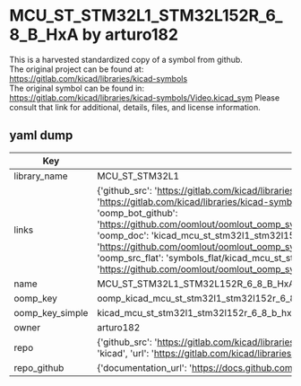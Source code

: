 # MCU_ST_STM32L1_STM32L152R_6_8_B_HxA by arturo182  
This is a harvested standardized copy of a symbol from github.  
The original project can be found at:  
https://gitlab.com/kicad/libraries/kicad-symbols  
The original symbol can be found in:
https://gitlab.com/kicad/libraries/kicad-symbols/Video.kicad_sym
Please consult that link for additional, details, files, and license information.  
## yaml dump  
| Key | Value |  
| --- | --- |  
| library_name | MCU_ST_STM32L1 |  
| links | {'github_src': 'https://gitlab.com/kicad/libraries/kicad-symbols/Video.kicad_sym', 'github_src_repo': 'https://gitlab.com/kicad/libraries/kicad-symbols', 'oomp_bot': 'kicad_mcu_st_stm32l1_stm32l152r_6_8_b_hxa/working', 'oomp_bot_github': 'https://github.com/oomlout/oomlout_oomp_symbol_bot/tree/main/kicad_mcu_st_stm32l1_stm32l152r_6_8_b_hxa/working', 'oomp_doc': 'kicad_mcu_st_stm32l1_stm32l152r_6_8_b_hxa/working', 'oomp_doc_github': 'https://github.com/oomlout/oomlout_oomp_symbol_doc/tree/main/kicad_mcu_st_stm32l1_stm32l152r_6_8_b_hxa/working', 'oomp_src_flat': 'symbols_flat/kicad_mcu_st_stm32l1_stm32l152r_6_8_b_hxa/working', 'oomp_src_flat_github': 'https://github.com/oomlout/oomlout_oomp_symbol_src/tree/main/kicad_mcu_st_stm32l1_stm32l152r_6_8_b_hxa/working'} |  
| name | MCU_ST_STM32L1_STM32L152R_6_8_B_HxA |  
| oomp_key | oomp_kicad_mcu_st_stm32l1_stm32l152r_6_8_b_hxa |  
| oomp_key_simple | kicad_mcu_st_stm32l1_stm32l152r_6_8_b_hxa |  
| owner | arturo182 |  
| repo | {'github_src': 'https://gitlab.com/kicad/libraries/kicad-symbols/Video.kicad_sym', 'name': 'libraries/kicad-symbols', 'owner': 'kicad', 'url': 'https://gitlab.com/kicad/libraries/kicad-symbols'} |  
| repo_github | {'documentation_url': 'https://docs.github.com/rest/repos/repos#get-a-repository', 'message': 'Not Found'} |  

